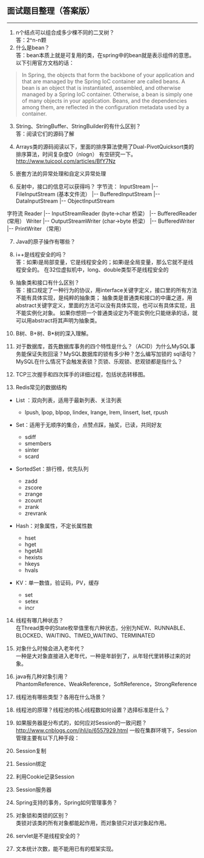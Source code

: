 ## 面试题目整理（答案版）
****
1. n个结点可以组合成多少棵不同的二叉树？  
答：2^n-n颗
2. 什么是bean？     
答：bean本质上就是可复用的类，在spring中的bean就是表示组件的意思。
以下引用官方文档的话：
> In Spring, the objects that form the backbone of your application and that are managed by the Spring IoC container are 
called beans. A bean is an object that is instantiated, assembled, and otherwise managed by a Spring IoC container. 
Otherwise, a bean is simply one of many objects in your application. Beans, and the dependencies among them, 
are reflected in the configuration metadata used by a container.
3. String、StringBuffer、StringBuilder的有什么区别？     
答：阅读它们的源码了解 
4. Arrays类的源码阅读以下，里面的排序算法使用了Dual-PivotQuicksort类的排序算法，时间复杂度O（nlogn）
有空研究一下。  
   http://www.tuicool.com/articles/BfY7Nz
  
5. 嵌套方法的异常处理和自定义异常处理            

6. 反射中，接口的信息可以获得吗？
字节流：
InputStream
|-- FileInputStream (基本文件流）
|-- BufferedInputStream
|-- DataInputStream
|-- ObjectInputStream

字符流
 Reader
 |-- InputStreamReader (byte->char 桥梁）
 |-- BufferedReader (常用）
 Writer
 |-- OutputStreamWriter (char->byte 桥梁）
 |-- BufferedWriter
 |-- PrintWriter （常用）
 
 
 7. Java的原子操作有哪些？
 
 8. i++是线程安全的吗？     
 答：如果i是局部变量，它是线程安全的；如果i是全局变量，那么它就不是线程安全的。
 在32位虚拟机中，long、double类型不是线程安全的
 
 9. 抽象类和接口有什么区别？        
 答：接口规定了一种行为的协议，用interface关键字定义，接口里的所有方法不能有具体实现，是纯粹的抽象类；
 抽象类是普通类和接口的中庸之道，用abstract关键字定义，里面的方法可以没有具体实现，也可以有具体实现，且不能实例化对象。
 如果你想把一个普通类设定为不能实例化只能继承的话，就可以用abstract将其声明为抽象类。
 
 10. B树、B+树、B*树的深入理解。
 
 11. 对于数据库，首先数据库事务的四个特性是什么？（ACID）为什么MySQL事务能保证失败回滚？MySQL数据库的锁有多少种？怎么编写加锁的
 sql语句？MySQL在什么情况下会触发表锁？页锁、乐观锁、悲观锁都是指什么？
 
 12. TCP三次握手和四次挥手的详细过程，包括状态转移图。
 
 13. Redis常见的数据结构       
 * List ：双向列表，适用于最新列表、关注列表
    * lpush, lpop, blpop, lindex, lrange, lrem, linsert, lset, rpush
 * Set：适用于无顺序的集合，点赞点踩，抽奖，已读，共同好友
    * sdiff
    * smembers
    * sinter
    * scard
 * SortedSet：排行榜，优先队列
    * zadd
    * zscore
    * zrange
    * zcount
    * zrank
    * zrevrank
 * Hash：对象属性，不定长属性数
    * hset
    * hget
    * hgetAll
    * hexists
    * hkeys
    * hvals
    
 * KV：单一数值，验证码，PV，缓存
    * set
    * setex
    * incr
    
    
14. 线程有哪几种状态？       
在Thread类中的State枚举值里有六种状态，分别为NEW、RUNNABLE、BLOCKED、WAITING、TIMED_WAITING、TERMINATED

15. 对象什么时候会进入老年代？       
一种是大对象直接进入老年代，一种是年龄到了，从年轻代里转移过来的对象。
16. java有几种对象引用？        
PhantomReference、WeakReference，SoftReference，StrongReference

17. 线程池有哪些类型？各用在什么场景？


18. 线程池的原理？线程池的核心线程数如何设置？选择标准是什么？

19. 如果服务器是分布式的，如何应对Session的一致问题？        
http://www.cnblogs.com/jhli/p/6557929.html
一般在集群环境下，Session管理主要有以下几种手段：
1. Session复制
2. Session绑定
3. 利用Cookie记录Session
4. Session服务器

20. Spring支持的事务，Spring如何管理事务？

21. 对象锁和类锁的区别？      
类锁对该类的所有对象都能起作用，而对象锁只对该对象起作用。
22. servlet是不是线程安全的？

23. 文本统计次数，能不能用已有的框架实现。